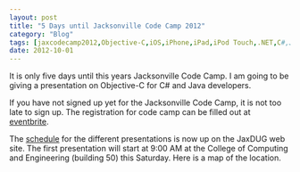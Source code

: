 ```yaml
---
layout: post
title: "5 Days until Jacksonville Code Camp 2012"
category: "Blog"
tags: [jaxcodecamp2012,Objective-C,iOS,iPhone,iPad,iPod Touch,.NET,C#,Java]
date: 2012-10-01
---
```



It is only five days until this years Jacksonville Code Camp. I am going to be giving a presentation on Objective-C for C# and Java developers.

If you have not signed up yet for the Jacksonville Code Camp, it is not too late to sign up. The registration for code camp can be filled out at [eventbrite](http://jaxcodecamp2012.eventbrite.com/ "Code Camp Registration").

The [schedule](https://docs.google.com/spreadsheet/ccc?key=0Au57ql_7iRagdFY3Skd4M1FuTTd2ZU1tRmloVU82X3c#gid=0 "Schedule") for the different presentations is now up on the JaxDUG web site. The first presentation will start at 9:00 AM at the College of Computing and Engineering (building 50) this Saturday. Here is a map of the location.